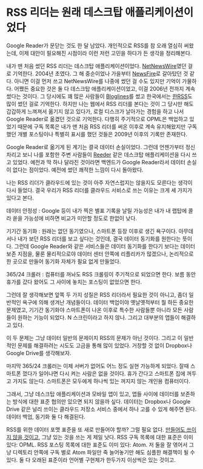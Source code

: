 RSS 리더는 원래 데스크탑 애플리케이션이었다
===========================================

Google Reader가 문닫는 것도 한 달 남았다. 개인적으로 RSS를 참 오래 열심히 써왔는데, 이제 대안이 필요해진 시점이라 이런 저런 고민을 하다가 든 생각을 정리해본다.

내가 맨 처음 썼던 RSS 리더는 데스크탑 애플리케이션이었다. [NetNewsWire][]였던 걸로 기억한다. 2004년 초였다. 그 해 중순이었나 가을부터 [NewsFire][]로 갈아탔던 것 같다. 아니면 이걸 먼저 쓰고 NetNewsWire를 나중에 썼던 걸 수도 있지만 기억이 가물하다. 어쨌든 중요한 것은 둘 다 데스크탑 애플리케이션이었고, 이걸 2006년 전까지 계속 썼다는 것이다. 그 당시에도 꽤 많은 사람들이 [Bloglines][]를 썼고 한국에서는 [한RSS][]도 많이 썼던 걸로 기억한다. 하지만 나는 웹에서 RSS 리더를 본다는 것이 그 당시만 해도 갑갑하게 느껴져서 옮기지 않고 있다가, 로컬 디스크가 날아가는 경험을 하고 나서 Google Reader로 옮겼던 것으로 기억한다. 다행히 주기적으로 OPML은 백업하고 있었기 때문에 구독 목록은 내가 맨 처음 RSS 리더를 써온 이후로 계속 유지해왔지만 구독했던 개별 포스팅이나 특별히 표시를 했던 것들은 2009년 이후의 기록만 존재한다.

Google Reader로 옮기게 된 계기는 결국 데이터 손실이었다. 그런데 언젠가부터 정신차리고 보니 나를 포함한 주변 사람들이 [Reeder][] 같은 데스크탑 애플리케이션을 다시 쓰고 있었다. 예전과 딱 하나 달라진 것이라면 백엔드가 Google Reader라서 데이터 손실이 없다는 점이었다. 예전에 썼던 쾌적한 느낌이 다시 돌아왔다.

나는 RSS 리더가 클라우드에 있는 것이 아주 자연스럽지는 않을지도 모른다는 생각이 다시 들었다. 결국 우리가 RSS 리더를 클라우드 서비스로 쓰는 이유는 크게 세 가지가 있다고 본다.

데이터 안정성
:   Google 등이 내가 찍은 별표 기록을 날릴 가능성은 내가 내 랩탑에 콜라 쏟을 가능성에 비하면 비교가 미안할 정도로 한없이 낮다.

기기간 동기화
:   원래는 없던 동기였으나, 스마트폰 등장 이후로 생긴 욕구이다. 아무데서나 내가 보던 RSS 리더를 보고 싶다는 것인데, 결국 데이터 동기화를 원한다는 뜻이다. 그런데 Google Reader와 같은 서비스들은 데이터 동기화를 한다기 보다는 데이터 보존 지점을, 물론 물리적으로야 데이터 센터 안쪽에 리플리카가 많겠으나, 논리적으로 한 곳으로 만들어 동기화 자체가 필요 없게 만들었다.

365/24 크롤러
:   컴퓨터를 꺼놔도 RSS 크롤링이 주기적으로 되었으면 한다. 보름 동안 휴가를 갔다 왔어도 그 사이에 놓치는 포스팅이 없었으면 한다.

그런데 잘 생각해보면 앞쪽 두 가지 성질은 RSS 리더라서 필요한 것이 아니고, 좀더 일반적인 욕구에 의해 생겨난 개념들이다. 데이터 백업이야 옛날옛적부터 뭘 하든 중요한 문제였고, 기기간 동기화야 스마트폰이 나온 이후로 특수한 사람들뿐 아니라 모든 사람들이 원하는 기능이 되었다. N 스크린이라고 하지 않나. 그리고 대부분의 앱들이 해결하고 있다.

이 두 문제는 그냥 데이터 일반의 문제이지 RSS의 문제가 아닌 것이다. 그리고 이 일반적인 문제를 해결하려는 시도도 고금을 통해 많이 있었다. 거창할 것 없이 Dropbox나 Google Drive를 생각해보자.

마지막 365/24 크롤러는 이제 서버가 없어도 어느 정도 실현 가능하게 되었다. 잘때 스마트폰 껐다가 일어나면 다시 켜는 사람은 없을 것이다. 휴가 간다고 스마트폰 집에 꺼두고 가지도 않는다. 스마트폰은 모두에게 하나씩 있는 꺼지지 않는 개인용 컴퓨터이다.

그래서, 그냥 데스크탑 애플리케이션과 모바일 앱이 있고, 앱들 사이에 데이터를 보존하는 방식에 대한 표준 협의만 있으면 되지 않을까 싶다. 데이터는 Dropbox나 Google Drive 같은 널리 쓰이는 클라우드 저장소 서비스 중에서 하나 고를 수 있게 해주면 된다. 데이터 백업, 동기화 둘 다 해결된다.

RSS를 위한 데이터 포맷 표준을 또 새로 만들어야 할까? 그럴 필요 없다. [만들어도 쓰이지 않을 것이고][1], 그냥 있는 것을 쓰는 게 제일 낫다. RSS 구독 목록에 대한 표준은 이미 있다: OPML. RSS 포스팅 목록에 대한 표준도 이미 있다: Atom. 저 둘을 잘 엮어서 그냥 디렉토리 안쪽에 구독 별로 Atom 파일만 죽 늘어놓기만 해도 심플한 해결책이 될 수 있다. 둘 다 오래된 표준이라 언어별 구현체가 한두가지 이상씩은 있는 것이고.

[NetNewsWire]: http://netnewswireapp.com/
[NewsFire]: http://www.newsfirerss.com/
[Bloglines]: http://www.bloglines.com/
[한RSS]: http://www.hanrss.com/
[Reeder]: http://reederapp.com/
[1]: http://xkcd.com/927/

